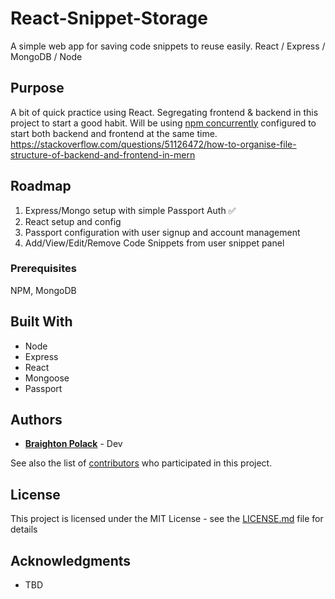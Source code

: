 # React-Snippet-Storage
A simple web app for saving code snippets to reuse easily. React / Express / MongoDB / Node

## Purpose
A bit of quick practice using React. Segregating frontend & backend in this project to start a good habit. Will be using [npm concurrently](https://www.npmjs.com/package/concurrently) configured to start both backend and frontend at the same time.
https://stackoverflow.com/questions/51126472/how-to-organise-file-structure-of-backend-and-frontend-in-mern

## Roadmap

1. Express/Mongo setup with simple Passport Auth :white_check_mark:
2. React setup and config
3. Passport configuration with user signup and account management
4. Add/View/Edit/Remove Code Snippets from user snippet panel

### Prerequisites

NPM, MongoDB

## Built With

* Node
* Express
* React
* Mongoose
* Passport

## Authors

* **[Braighton Polack](https://github.com/bpolack/)** - Dev

See also the list of [contributors](https://github.com/bpolack/node-time-tracker/contributors) who participated in this project.

## License

This project is licensed under the MIT License - see the [LICENSE.md](LICENSE.md) file for details

## Acknowledgments

* TBD